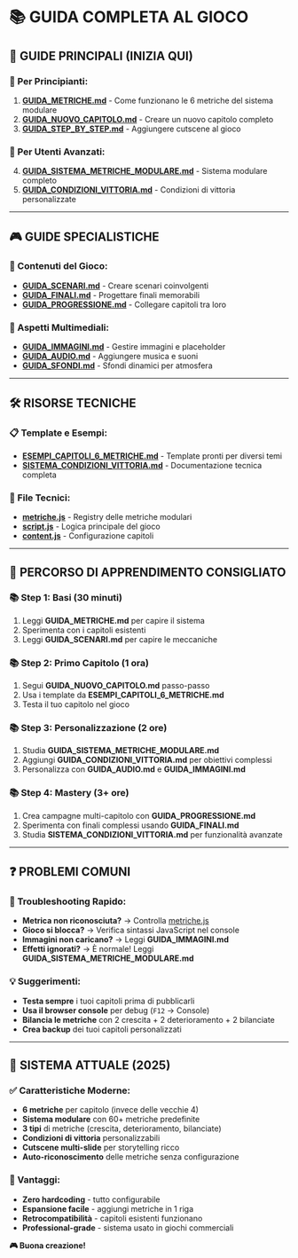 # 📚 GUIDA COMPLETA AL GIOCO

## 🚀 GUIDE PRINCIPALI (INIZIA QUI)

### **🎯 Per Principianti:**
1. **[GUIDA_METRICHE.md](GUIDA_METRICHE.md)** - Come funzionano le 6 metriche del sistema modulare
2. **[GUIDA_NUOVO_CAPITOLO.md](GUIDA_NUOVO_CAPITOLO.md)** - Creare un nuovo capitolo completo
3. **[GUIDA_STEP_BY_STEP.md](GUIDA_STEP_BY_STEP.md)** - Aggiungere cutscene al gioco

### **🎯 Per Utenti Avanzati:**
4. **[GUIDA_SISTEMA_METRICHE_MODULARE.md](GUIDA_SISTEMA_METRICHE_MODULARE.md)** - Sistema modulare completo
5. **[GUIDA_CONDIZIONI_VITTORIA.md](GUIDA_CONDIZIONI_VITTORIA.md)** - Condizioni di vittoria personalizzate

---

## 🎮 GUIDE SPECIALISTICHE

### **📝 Contenuti del Gioco:**
- **[GUIDA_SCENARI.md](GUIDA_SCENARI.md)** - Creare scenari coinvolgenti
- **[GUIDA_FINALI.md](GUIDA_FINALI.md)** - Progettare finali memorabili
- **[GUIDA_PROGRESSIONE.md](GUIDA_PROGRESSIONE.md)** - Collegare capitoli tra loro

### **🎨 Aspetti Multimediali:**
- **[GUIDA_IMMAGINI.md](GUIDA_IMMAGINI.md)** - Gestire immagini e placeholder
- **[GUIDA_AUDIO.md](GUIDA_AUDIO.md)** - Aggiungere musica e suoni
- **[GUIDA_SFONDI.md](GUIDA_SFONDI.md)** - Sfondi dinamici per atmosfera

---

## 🛠️ RISORSE TECNICHE

### **📋 Template e Esempi:**
- **[ESEMPI_CAPITOLI_6_METRICHE.md](ESEMPI_CAPITOLI_6_METRICHE.md)** - Template pronti per diversi temi
- **[SISTEMA_CONDIZIONI_VITTORIA.md](SISTEMA_CONDIZIONI_VITTORIA.md)** - Documentazione tecnica completa

### **📁 File Tecnici:**
- **[metriche.js](metriche.js)** - Registry delle metriche modulari
- **[script.js](script.js)** - Logica principale del gioco
- **[content.js](content.js)** - Configurazione capitoli

---

## 🎯 PERCORSO DI APPRENDIMENTO CONSIGLIATO

### **📚 Step 1: Basi (30 minuti)**
1. Leggi **GUIDA_METRICHE.md** per capire il sistema
2. Sperimenta con i capitoli esistenti
3. Leggi **GUIDA_SCENARI.md** per capire le meccaniche

### **📚 Step 2: Primo Capitolo (1 ora)**
1. Segui **GUIDA_NUOVO_CAPITOLO.md** passo-passo
2. Usa i template da **ESEMPI_CAPITOLI_6_METRICHE.md**
3. Testa il tuo capitolo nel gioco

### **📚 Step 3: Personalizzazione (2 ore)**
1. Studia **GUIDA_SISTEMA_METRICHE_MODULARE.md**
2. Aggiungi **GUIDA_CONDIZIONI_VITTORIA.md** per obiettivi complessi
3. Personalizza con **GUIDA_AUDIO.md** e **GUIDA_IMMAGINI.md**

### **📚 Step 4: Mastery (3+ ore)**
1. Crea campagne multi-capitolo con **GUIDA_PROGRESSIONE.md**
2. Sperimenta con finali complessi usando **GUIDA_FINALI.md**
3. Studia **SISTEMA_CONDIZIONI_VITTORIA.md** per funzionalità avanzate

---

## ❓ PROBLEMI COMUNI

### **🔧 Troubleshooting Rapido:**
- **Metrica non riconosciuta?** → Controlla [metriche.js](metriche.js)
- **Gioco si blocca?** → Verifica sintassi JavaScript nel console
- **Immagini non caricano?** → Leggi **GUIDA_IMMAGINI.md**
- **Effetti ignorati?** → È normale! Leggi **GUIDA_SISTEMA_METRICHE_MODULARE.md**

### **💡 Suggerimenti:**
- **Testa sempre** i tuoi capitoli prima di pubblicarli
- **Usa il browser console** per debug (`F12` → Console)
- **Bilancia le metriche** con 2 crescita + 2 deterioramento + 2 bilanciate
- **Crea backup** dei tuoi capitoli personalizzati

---

## 🎉 SISTEMA ATTUALE (2025)

### **✅ Caratteristiche Moderne:**
- **6 metriche** per capitolo (invece delle vecchie 4)
- **Sistema modulare** con 60+ metriche predefinite
- **3 tipi** di metriche (crescita, deterioramento, bilanciate)
- **Condizioni di vittoria** personalizzabili
- **Cutscene multi-slide** per storytelling ricco
- **Auto-riconoscimento** delle metriche senza configurazione

### **🚀 Vantaggi:**
- **Zero hardcoding** - tutto configurabile
- **Espansione facile** - aggiungi metriche in 1 riga
- **Retrocompatibilità** - capitoli esistenti funzionano
- **Professional-grade** - sistema usato in giochi commerciali

**🎮 Buona creazione!**